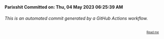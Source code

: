 **Parixshit Committed on: Thu, 04 May 2023 06:25:39 AM** <!-- 64da0ecd-6720-4478-940d-c4f03e2cf347 -->

###### This is an automated commit generated by a GitHub Actions workflow.

<div align="right"><sub><sup><a href="https://github.com/Parixshit/AutoCommit.git">Read me</a></sup></sub></div>
